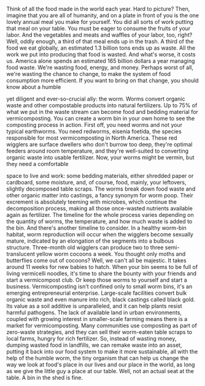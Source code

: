 
Think of all the food made
in the world each year.
Hard to picture?
Then, imagine that you
are all of humanity,
and on a plate in front of you
is the one lovely annual
meal you make for yourself.
You did all sorts of work putting
that meal on your table.
You must be eager to consume
the fruits of your labor.
And the vegetables
and meats
and waffles of your labor, too, right?
Well, oddly enough, a third of that meal
ends up in the trash.
A third of the food we eat globally,
an estimated 1.3 billion tons
ends up as waste.
All the work we put into producing
that food is wasted.
And what&#39;s worse, it costs us.
America alone spends an estimated
165 billion dollars a year
managing food waste.
We&#39;re wasting food,
energy,
and money.
Perhaps worst of all,
we&#39;re wasting the chance to change,
to make the system of food
consumption more efficient.
If you want to bring on that change,
you should know about a humble

yet diligent and ever-so-crucial ally:
the worm.
Worms convert organic waste
and other compostable products
into natural fertilizers.
Up to 75% of what we put
in the waste stream
can become food and bedding material
for vermicomposting.
You can create a worm bin in your own home
to see the composting process in action.
First off, you need worms
and not your typical earthworms.
You need redworms,
eisenia foetida,
the species responsible for most
vermicomposting in North America.
These red wigglers are surface dwellers
who don&#39;t burrow too deep,
they&#39;re optimal feeders
around room temperature,
and they&#39;re well-suited
to converting organic waste
into usable fertilizer.
Now, your worms might be vermin,
but they need a comfortable

space to live and work:
some bedding materials,
either shredded paper or cardboard,
some moisture,
and, of course, food,
mainly, your leftovers,
slightly decomposed table scraps.
The worms break down food waste
and other organic matter into castings,
a fancy synonym for worm poop.
Their excrement is absolutely
teeming with microbes,
which continue the decomposition process,
making all those once-wasted nutrients
available again as fertilizer.
The timeline for the whole process varies
depending on the quantity of worms,
the temperature,
and how much waste is added to the bin.
And there&#39;s another timeline to consider.
In a healthy worm-bin habitat,
worm reproduction will occur
when the wigglers become sexually mature,
indicated by an elongation of the segments
into a bulbous structure.
Three-month old wigglers can produce
two to three semi-translucent
yellow worm cocoons a week.
You thought only moths and butterflies
come out of cocoons?
Well, we can&#39;t all be majestic.
It takes around 11 weeks
for new babies to hatch.
When your bin seems to be full
of living vermicelli noodles,
it&#39;s time to share
the bounty with your friends
and start a vermicompost club.
Or keep those worms to yourself
and start a business.
Vermicomposting isn&#39;t confined
only to small worm bins,
it&#39;s an emerging
entrepreneurial enterprise.
Large-scale facilities convert
bulk organic waste and even manure
into rich, black castings
called black gold.
Its value as a soil
additive is unparalleled,
and it can help plants
resist harmful pathogens.
The lack of available land
in urban environments,
coupled with growing interest
in smaller-scale farming
means there is a market
for vermicomposting.
Many communities use composting
as part of zero-waste strategies,
and they can sell
their worm-eaten table scraps
to local farms, hungry
for rich fertilizer.
So, instead of wasting money,
dumping wasted food in landfills,
we can remake waste into an asset,
putting it back into our food system
to make it more sustainable,
all with the help of the humble worm,
the tiny organism that can help us
change the way we look
at food&#39;s place in our lives
and our place in the world,
as long as we give the little guy
a place at our table.
Well, not an actual seat at the table.
A bin in the shed is fine.
